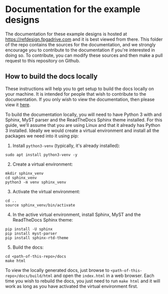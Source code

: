 # Documentation for the example designs

The documentation for these example designs is hosted at <https://refdesign.fpgadrive.com>
and it is best viewed from there. This folder of the repo contains the sources for the 
documentation, and we strongly encourage you to contribute to the documentation if you're
interested in doing so. To contribute, you can modify these sources and then make a pull
request to this repository on Github.

## How to build the docs locally

These instructions will help you to get setup to build the docs locally on your
machine. It is intended for people that wish to contribute to the documentation. If you
only wish to view the documentation, then please view it [here](https://refdesign.fpgadrive.com).

To build the documentation locally, you will need to have Python 3 with and Sphinx, MyST parser 
and the ReadTheDocs Sphinx theme installed. For this guide, we'll assume that you are using Linux 
and that it already has Python 3 installed. Ideally we would create a virtual environment and 
install all the packages we need into it using pip:

1. Install `python3-venv` (typically, it's already installed):

```
sudo apt install python3-venv -y
```

2. Create a virtual environment:

```
mkdir sphinx_venv
cd sphinx_venv
python3 -m venv sphinx_venv
```

3. Activate the virtual environment:

```
cd ..
source sphinx_venv/bin/activate
```

4. In the active virtual environment, install Sphinx, MyST and the ReadTheDocs Sphinx theme:

```
pip install -U sphinx
pip install myst-parser
pip install sphinx-rtd-theme
```

5. Build the docs:

```
cd <path-of-this-repo>/docs
make html
```

To view the locally generated docs, just browse to `<path-of-this-repo>/docs/build/html` and open
the `index.html` in a web browser. Each time you wish to rebuild the docs, you just need to run
`make html` and it will work as long as you have activated the virtual environment first.

